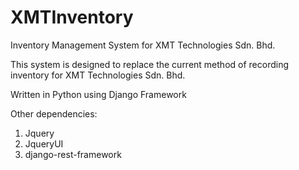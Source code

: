 # XMTInventory
Inventory Management System for XMT Technologies Sdn. Bhd.

This system is designed to replace the current method of recording inventory for XMT Technologies Sdn. Bhd.

Written in Python using Django Framework

Other dependencies:
1. Jquery
2. JqueryUI
3. django-rest-framework
